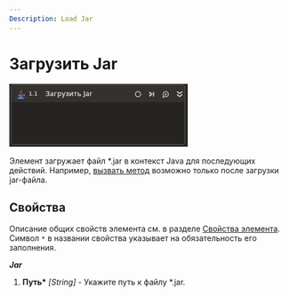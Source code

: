 ```yaml
---
Description: Load Jar
---
```


# Загрузить Jar

![](../../../../.gitbook/assets1/linux-items-extra/load-jar-base.png)

Элемент загружает файл \*.jar в контекст Java для последующих действий. Например, [вызвать метод](https://docs.primo-rpa.ru/primo-rpa/g_elements/el_extra/els_java/el_invokemethod) возможно только после загрузки jar-файла.

## Свойства
Описание общих свойств элемента см. в разделе [Свойства элемента](https://docs.primo-rpa.ru/primo-rpa/primo-studio/process/elements#svoistva-elementa).\
Символ `*` в названии свойства указывает на обязательность его заполнения.

***Jar***
1. **Путь\*** *[String]* - Укажите путь к файлу \*.jar.
